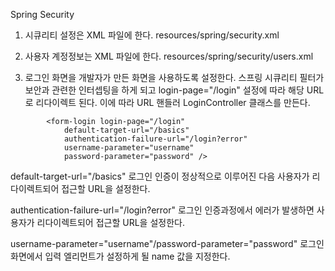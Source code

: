 Spring Security

1. 시큐리티 설정은 XML 파일에 한다.
resources/spring/security.xml

2. 사용자 계정정보는 XML 파일에 한다.
resources/spring/security/users.xml

3. 로그인 화면을 개발자가 만든 화면을 사용하도록 설정한다.
스프링 시큐리티 필터가 보안과 관련한 인터셉팅을 하게 되고 login-page="/login" 설정에 따라 해당 URL로 리다이렉트 된다.
이에 따라 URL 핸들러 LoginController 클래스를 만든다.

```
		<form-login login-page="/login" 
			default-target-url="/basics"
			authentication-failure-url="/login?error" 
			username-parameter="username"
			password-parameter="password" />
```

default-target-url="/basics"
로그인 인증이 정상적으로 이루어진 다음 사용자가 리다이렉트되어 접근할 URL을 설정한다.

authentication-failure-url="/login?error"
로그인 인증과정에서 에러가 발생하면 사용자가 리다이렉트되어 접근할 URL을 설정한다.

username-parameter="username"/password-parameter="password"
로그인 화면에서 입력 엘리먼트가 설정하게 될 name 값을 지정한다.